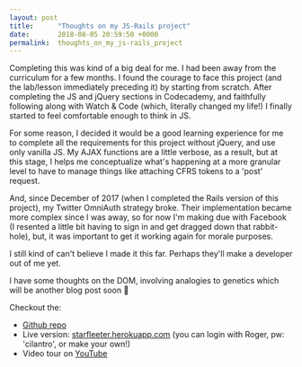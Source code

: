 ```yaml
---
layout: post
title:      "Thoughts on my JS-Rails project"
date:       2018-08-05 20:59:50 +0000
permalink:  thoughts_on_my_js-rails_project
---
```


Completing this was kind of a big deal for me.  I had been away from the curriculum for a few months.  I found the courage to face this project (and the lab/lesson immediately preceding it) by starting from scratch.  After completing the JS and jQuery sections in Codecademy, and faithfully following along with Watch & Code (which, literally changed my life!) I finally started to feel comfortable enough to think in JS.

For some reason, I decided it would be a good learning experience for me to complete all the requirements for this project without jQuery, and use only vanilla JS.  My AJAX functions are a little verbose, as a result, but at this stage, I helps me conceptualize what's happening at a more granular level to have to manage things like attaching CFRS tokens to a 'post' request.

And, since December of 2017 (when I completed the Rails version of this project), my Twitter OmniAuth strategy broke.  Their implementation became more complex since I was away, so for now I'm making due with Facebook (I resented a little bit having to sign in and get dragged down that rabbit-hole), but, it was important to get it working again for morale purposes.

I still kind of can't believe I made it this far.  Perhaps they'll make a developer out of me yet.

I have some thoughts on the DOM, involving analogies to genetics which will be another blog post soon :sparkling_heart:

Checkout the:
* [Github repo](https://github.com/ddhogan/starfleeter)
* Live version: [starfleeter.herokuapp.com](https://starfleeter.herokuapp.com/) (you can login with Roger, pw: 'cilantro', or make your own!)
* Video tour on [YouTube](https://youtu.be/nfABtDst394)